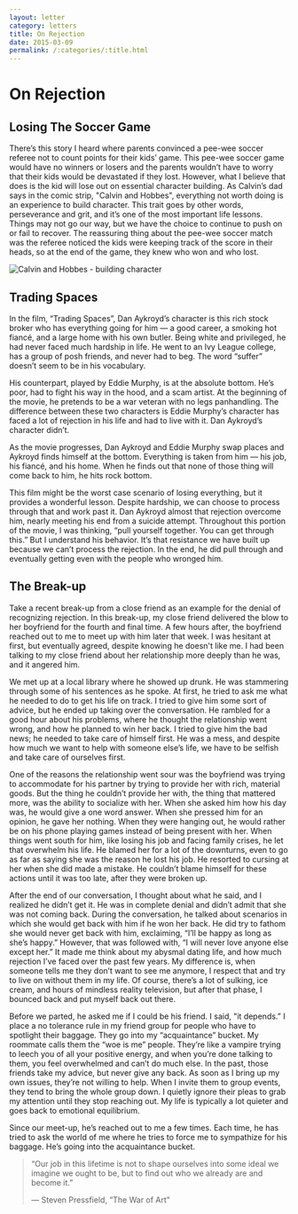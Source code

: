 ```yaml
---
layout: letter
category: letters
title: On Rejection
date: 2015-03-09
permalink: /:categories/:title.html
---
```


# On Rejection

## Losing The Soccer Game

There’s this story I heard where parents convinced a pee-wee soccer referee not to count points for their kids’ game. This pee-wee soccer game would have no winners or losers and the parents wouldn’t have to worry that their kids would be devastated if they lost. However, what I believe that does is the kid will lose out on essential character building. As Calvin’s dad says in the comic strip, "Calvin and Hobbes", everything not worth doing is an experience to build character. This trait goes by other words, perseverance and grit, and it’s one of the most important life lessons. Things may not go our way, but we have the choice to continue to push on or fail to recover. The reassuring thing about the pee-wee soccer match was the referee noticed the kids were keeping track of the score in their heads, so at the end of the game, they knew who won and who lost.

![Calvin and Hobbes - building character](http://gallery.tinyletterapp.com/b7acb1dd09358f1ed19f16a562a005fc08d42511/images/15bf159d-43ee-4d26-8791-958f7fe5b21f.png)

## Trading Spaces

In the film, “Trading Spaces”, Dan Aykroyd’s character is this rich stock broker who has everything going for him — a good career, a smoking hot fiancé, and a large home with his own butler. Being white and privileged, he had never faced much hardship in life. He went to an Ivy League college, has a group of posh friends, and never had to beg. The word “suffer” doesn’t seem to be in his vocabulary.

His counterpart, played by Eddie Murphy, is at the absolute bottom. He’s poor, had to fight his way in the hood, and a scam artist. At the beginning of the movie, he pretends to be a war veteran with no legs panhandling. The difference between these two characters is Eddie Murphy’s character has faced a lot of rejection in his life and had to live with it. Dan Aykroyd’s character didn’t.

As the movie progresses, Dan Aykroyd and Eddie Murphy swap places and Aykroyd finds himself at the bottom. Everything is taken from him — his job, his fiancé, and his home. When he finds out that none of those thing will come back to him, he hits rock bottom.

This film might be the worst case scenario of losing everything, but it provides a wonderful lesson. Despite hardship, we can choose to process through that and work past it. Dan Aykroyd almost that rejection overcome him, nearly meeting his end from a suicide attempt. Throughout this portion of the movie, I was thinking, “pull yourself together. You can get through this.” But I understand his behavior. It’s that resistance we have built up because we can’t process the rejection. In the end, he did pull through and eventually getting even with the people who wronged him.

## The Break-up

Take a recent break-up from a close friend as an example for the denial of recognizing rejection. In this break-up, my close friend delivered the blow to her boyfriend for the fourth and final time. A few hours after, the boyfriend reached out to me to meet up with him later that week. I was hesitant at first, but eventually agreed, despite knowing he doesn't like me. I had been talking to my close friend about her relationship more deeply than he was, and it angered him.

We met up at a local library where he showed up drunk. He was stammering through some of his sentences as he spoke. At first, he tried to ask me what he needed to do to get his life on track. I tried to give him some sort of advice, but he ended up taking over the conversation. He rambled for a good hour about his problems, where he thought the relationship went wrong, and how he planned to win her back. I tried to give him the bad news; he needed to take care of himself first. He was a mess, and despite how much we want to help with someone else’s life, we have to be selfish and take care of ourselves first.

One of the reasons the relationship went sour was the boyfriend was trying to accommodate for his partner by trying to provide her with rich, material goods. But the thing he couldn’t provide her with, the thing that mattered more, was the ability to socialize with her. When she asked him how his day was, he would give a one word answer. When she pressed him for an opinion, he gave her nothing. When they were hanging out, he would rather be on his phone playing games instead of being present with her. When things went south for him, like losing his job and facing family crises, he let that overwhelm his life. He blamed her for a lot of the downturns, even to go as far as saying she was the reason he lost his job. He resorted to cursing at her when she did made a mistake. He couldn’t blame himself for these actions until it was too late, after they were broken up.

After the end of our conversation, I thought about what he said, and I realized he didn’t get it. He was in complete denial and didn’t admit that she was not coming back. During the conversation, he talked about scenarios in which she would get back with him if he won her back. He did try to fathom she would never get back with him, exclaiming, “I’ll be happy as long as she’s happy.” However, that was followed with, “I will never love anyone else except her.” It made me think about my abysmal dating life, and how much rejection I’ve faced over the past few years. My difference is, when someone tells me they don’t want to see me anymore, I respect that and try to live on without them in my life. Of course, there’s a lot of sulking, ice cream, and hours of mindless reality television, but after that phase, I bounced back and put myself back out there.

Before we parted, he asked me if I could be his friend. I said, "it depends.” I place a no tolerance rule in my friend group for people who have to spotlight their baggage. They go into my “acquaintance” bucket. My roommate calls them the “woe is me” people. They’re like a vampire trying to leech you of all your positive energy, and when you’re done talking to them, you feel overwhelmed and can’t do much else. In the past, those friends take my advice, but never give any back. As soon as I bring up my own issues, they’re not willing to help. When I invite them to group events, they tend to bring the whole group down. I quietly ignore their pleas to grab my attention until they stop reaching out. My life is typically a lot quieter and goes back to emotional equilibrium.

Since our meet-up, he’s reached out to me a few times. Each time, he has tried to ask the world of me where he tries to force me to sympathize for his baggage. He’s going into the acquaintance bucket.

> “Our job in this lifetime is not to shape ourselves into some ideal we imagine we ought to be, but to find out who we already are and become it.”
>
> — Steven Pressfield, “The War of Art"
